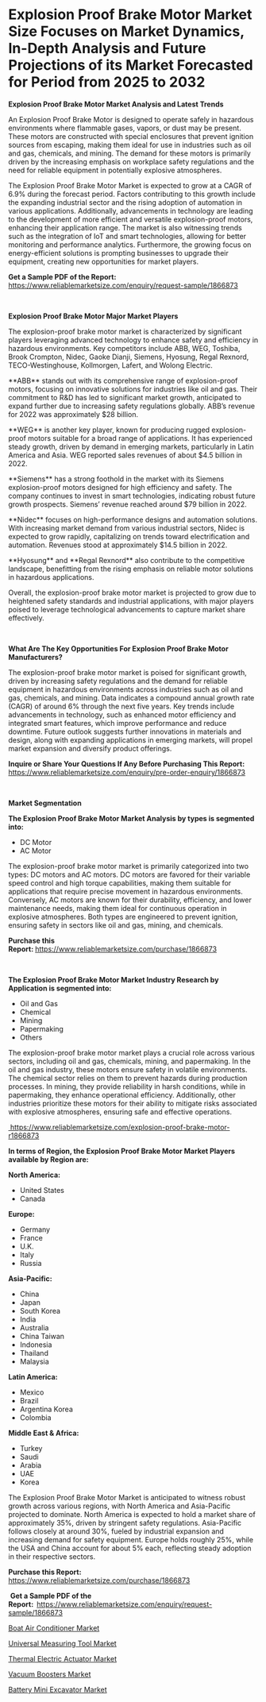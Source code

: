 <p><h1>Explosion Proof Brake Motor Market Size Focuses on Market Dynamics, In-Depth Analysis and Future Projections of its Market Forecasted for Period from 2025 to 2032</h1></p><p><strong>Explosion Proof Brake Motor Market Analysis and Latest Trends</strong></p>
<p><p>An Explosion Proof Brake Motor is designed to operate safely in hazardous environments where flammable gases, vapors, or dust may be present. These motors are constructed with special enclosures that prevent ignition sources from escaping, making them ideal for use in industries such as oil and gas, chemicals, and mining. The demand for these motors is primarily driven by the increasing emphasis on workplace safety regulations and the need for reliable equipment in potentially explosive atmospheres.</p><p>The Explosion Proof Brake Motor Market is expected to grow at a CAGR of 6.9% during the forecast period. Factors contributing to this growth include the expanding industrial sector and the rising adoption of automation in various applications. Additionally, advancements in technology are leading to the development of more efficient and versatile explosion-proof motors, enhancing their application range. The market is also witnessing trends such as the integration of IoT and smart technologies, allowing for better monitoring and performance analytics. Furthermore, the growing focus on energy-efficient solutions is prompting businesses to upgrade their equipment, creating new opportunities for market players.</p></p>
<p><strong>Get a Sample PDF of the Report:&nbsp;</strong> <a href="https://www.reliablemarketsize.com/enquiry/request-sample/1866873?utm_campaign=1888&utm_medium=2&utm_source=Github&utm_content=ia&utm_term=11042025&utm_id=explosion-proof-brake-motor">https://www.reliablemarketsize.com/enquiry/request-sample/1866873</a></p>
<p>&nbsp;</p>
<p><strong>Explosion Proof Brake Motor Major Market Players</strong></p>
<p><p>The explosion-proof brake motor market is characterized by significant players leveraging advanced technology to enhance safety and efficiency in hazardous environments. Key competitors include ABB, WEG, Toshiba, Brook Crompton, Nidec, Gaoke Dianji, Siemens, Hyosung, Regal Rexnord, TECO-Westinghouse, Kollmorgen, Lafert, and Wolong Electric.</p><p>**ABB** stands out with its comprehensive range of explosion-proof motors, focusing on innovative solutions for industries like oil and gas. Their commitment to R&D has led to significant market growth, anticipated to expand further due to increasing safety regulations globally. ABB’s revenue for 2022 was approximately $28 billion.</p><p>**WEG** is another key player, known for producing rugged explosion-proof motors suitable for a broad range of applications. It has experienced steady growth, driven by demand in emerging markets, particularly in Latin America and Asia. WEG reported sales revenues of about $4.5 billion in 2022.</p><p>**Siemens** has a strong foothold in the market with its Siemens explosion-proof motors designed for high efficiency and safety. The company continues to invest in smart technologies, indicating robust future growth prospects. Siemens’ revenue reached around $79 billion in 2022.</p><p>**Nidec** focuses on high-performance designs and automation solutions. With increasing market demand from various industrial sectors, Nidec is expected to grow rapidly, capitalizing on trends toward electrification and automation. Revenues stood at approximately $14.5 billion in 2022.</p><p>**Hyosung** and **Regal Rexnord** also contribute to the competitive landscape, benefitting from the rising emphasis on reliable motor solutions in hazardous applications.</p><p>Overall, the explosion-proof brake motor market is projected to grow due to heightened safety standards and industrial applications, with major players poised to leverage technological advancements to capture market share effectively.</p></p>
<p>&nbsp;</p>
<p><strong>What Are The Key Opportunities For Explosion Proof Brake Motor Manufacturers?</strong></p>
<p><p>The explosion-proof brake motor market is poised for significant growth, driven by increasing safety regulations and the demand for reliable equipment in hazardous environments across industries such as oil and gas, chemicals, and mining. Data indicates a compound annual growth rate (CAGR) of around 6% through the next five years. Key trends include advancements in technology, such as enhanced motor efficiency and integrated smart features, which improve performance and reduce downtime. Future outlook suggests further innovations in materials and design, along with expanding applications in emerging markets, will propel market expansion and diversify product offerings.</p></p>
<p><strong>Inquire or Share Your Questions If Any Before Purchasing This Report:</strong> <a href="https://www.reliablemarketsize.com/enquiry/pre-order-enquiry/1866873?utm_campaign=1888&utm_medium=2&utm_source=Github&utm_content=ia&utm_term=11042025&utm_id=explosion-proof-brake-motor">https://www.reliablemarketsize.com/enquiry/pre-order-enquiry/1866873</a></p>
<p>&nbsp;</p>
<p><strong>Market Segmentation</strong></p>
<p><strong>The Explosion Proof Brake Motor Market Analysis by types is segmented into:</strong></p>
<p><ul><li>DC Motor</li><li>AC Motor</li></ul></p>
<p><p>The explosion-proof brake motor market is primarily categorized into two types: DC motors and AC motors. DC motors are favored for their variable speed control and high torque capabilities, making them suitable for applications that require precise movement in hazardous environments. Conversely, AC motors are known for their durability, efficiency, and lower maintenance needs, making them ideal for continuous operation in explosive atmospheres. Both types are engineered to prevent ignition, ensuring safety in sectors like oil and gas, mining, and chemicals.</p></p>
<p><strong>Purchase this Report:&nbsp;</strong><a href="https://www.reliablemarketsize.com/purchase/1866873?utm_campaign=1888&utm_medium=2&utm_source=Github&utm_content=ia&utm_term=11042025&utm_id=explosion-proof-brake-motor">https://www.reliablemarketsize.com/purchase/1866873</a></p>
<p>&nbsp;</p>
<p><strong>The Explosion Proof Brake Motor Market Industry Research by Application is segmented into:</strong></p>
<p><ul><li>Oil and Gas</li><li>Chemical</li><li>Mining</li><li>Papermaking</li><li>Others</li></ul></p>
<p><p>The explosion-proof brake motor market plays a crucial role across various sectors, including oil and gas, chemicals, mining, and papermaking. In the oil and gas industry, these motors ensure safety in volatile environments. The chemical sector relies on them to prevent hazards during production processes. In mining, they provide reliability in harsh conditions, while in papermaking, they enhance operational efficiency. Additionally, other industries prioritize these motors for their ability to mitigate risks associated with explosive atmospheres, ensuring safe and effective operations.</p></p>
<p><a href="https://www.reliablemarketsize.com/explosion-proof-brake-motor-r1866873?utm_campaign=1888&utm_medium=2&utm_source=Github&utm_content=ia&utm_term=11042025&utm_id=explosion-proof-brake-motor">&nbsp;https://www.reliablemarketsize.com/explosion-proof-brake-motor-r1866873</a></p>
<p><strong>In terms of Region, the Explosion Proof Brake Motor Market Players available by Region are:</strong></p>
<p>
    <p> <strong> North America: </strong>
        <ul>
            <li>United States</li>
            <li>Canada</li>
        </ul>
        </p> 
    <p> <strong> Europe: </strong>
        <ul>
            <li>Germany</li>
            <li>France</li>
            <li>U.K.</li>
            <li>Italy</li>
            <li>Russia</li>
        </ul>
        </p> 
    <p> <strong> Asia-Pacific: </strong>
        <ul>
            <li>China</li>
            <li>Japan</li>
            <li>South Korea</li>
            <li>India</li>
            <li>Australia</li>
            <li>China Taiwan</li>
            <li>Indonesia</li>
            <li>Thailand</li>
            <li>Malaysia</li>
        </ul>
        </p> 
    <p> <strong> Latin America: </strong>
        <ul>
            <li>Mexico</li>
            <li>Brazil</li>
            <li>Argentina Korea</li>
            <li>Colombia</li>
        </ul>
        </p> 
    <p> <strong> Middle East & Africa: </strong>
        <ul>
            <li>Turkey</li>
            <li>Saudi</li>
            <li>Arabia</li>
            <li>UAE</li>
            <li>Korea</li>
        </ul>
    </p>
    </p>
<p><p>The Explosion Proof Brake Motor Market is anticipated to witness robust growth across various regions, with North America and Asia-Pacific projected to dominate. North America is expected to hold a market share of approximately 35%, driven by stringent safety regulations. Asia-Pacific follows closely at around 30%, fueled by industrial expansion and increasing demand for safety equipment. Europe holds roughly 25%, while the USA and China account for about 5% each, reflecting steady adoption in their respective sectors.</p></p>
<p><strong>Purchase this Report: </strong><a href="https://www.reliablemarketsize.com/purchase/1866873?utm_campaign=1888&utm_medium=2&utm_source=Github&utm_content=ia&utm_term=11042025&utm_id=explosion-proof-brake-motor">https://www.reliablemarketsize.com/purchase/1866873</a></p>
<p>&nbsp;<strong>Get a Sample PDF of the Report:&nbsp;&nbsp;</strong><a href="https://www.reliablemarketsize.com/enquiry/request-sample/1866873?utm_campaign=1888&utm_medium=2&utm_source=Github&utm_content=ia&utm_term=11042025&utm_id=explosion-proof-brake-motor">https://www.reliablemarketsize.com/enquiry/request-sample/1866873</a></p>
<p><strong></strong></p>
<p><p><a href="https://github.com/phephezxnf/Market-Research-Report-List-1/blob/main/boat-air-conditioner-market.md?utm_campaign=1888&utm_medium=2&utm_source=Github&utm_content=ia&utm_term=11042025&utm_id=explosion-proof-brake-motor">Boat Air Conditioner Market</a></p><p><a href="https://github.com/watzondechao/Market-Research-Report-List-1/blob/main/universal-measuring-tool-market.md?utm_campaign=1888&utm_medium=2&utm_source=Github&utm_content=ia&utm_term=11042025&utm_id=explosion-proof-brake-motor">Universal Measuring Tool Market</a></p><p><a href="https://github.com/iroldilom/Market-Research-Report-List-1/blob/main/thermal-electric-actuator-market.md?utm_campaign=1888&utm_medium=2&utm_source=Github&utm_content=ia&utm_term=11042025&utm_id=explosion-proof-brake-motor">Thermal Electric Actuator Market</a></p><p><a href="https://github.com/oslieselotte2192/Market-Research-Report-List-1/blob/main/vacuum-boosters-market.md?utm_campaign=1888&utm_medium=2&utm_source=Github&utm_content=ia&utm_term=11042025&utm_id=explosion-proof-brake-motor">Vacuum Boosters Market</a></p><p><a href="https://github.com/lizamflotow/Market-Research-Report-List-1/blob/main/battery-mini-excavator-market.md?utm_campaign=1888&utm_medium=2&utm_source=Github&utm_content=ia&utm_term=11042025&utm_id=explosion-proof-brake-motor">Battery Mini Excavator Market</a></p></p>